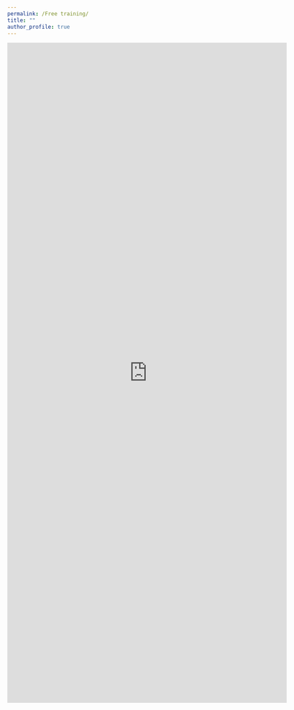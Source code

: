 ```yaml
---
permalink: /Free training/
title: ""
author_profile: true
---
```

<center>

<iframe src="https://docs.google.com/forms/d/e/1FAIpQLScsrjcE9IVh1ZSrEm1ZoNyATfE51sy7bc0RrgeW8JMvz5moqw/viewform?embedded=true" width="640" height="1510" frameborder="0" marginheight="0" marginwidth="0">Loading…</iframe>
</center>